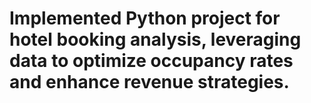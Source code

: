 #  Implemented Python project for hotel booking analysis, leveraging data to optimize occupancy rates and enhance revenue strategies.
